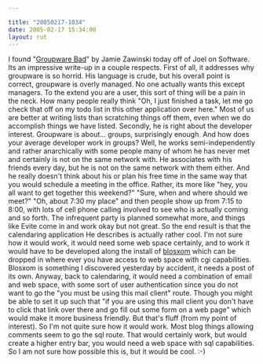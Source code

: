 ```yaml
---

title: "20050217-1034"
date: 2005-02-17 15:34:00
layout: rut
---
```


I found "<a href='http://www.jwz.org/doc/groupware.html'>Groupware
Bad</a>" by Jamie Zawinski today off of Joel on Software.  Its an
impressive write-up in a couple respects.  First of all, it addresses
why groupware is so horrid.  His language is crude, but his overall
point is correct, groupware is overly managed.  No one actually wants
this except managers.  To the extend you are a user, this sort of
thing will be a pain in the neck.  How many people really think "Oh,
I just finished a task, let me go check that off on my todo list in
this other application over here."  Most of us are better at writing
lists than scratching things off them, even when we do accomplish
things we have listed.  Secondly, he is right about the developer
interest.  Groupware is about... groups, surprisingly enough.
And how does your average developer work in groups?  Well, he works
semi-independently and rather anarchically with some people many of
whom he has never met and certainly is not on the same network with.
He associates with his friends every day, but he is not on the
same network with them either.  And he really doesn't think about
his or plan his free time in the same way that you would schedule a
meeting in the office.  Rather, its more like "hey, you all want to
get together this weekend?" "Sure, when and where should we meet?"
"Oh, about 7:30 my place" and then people show up from 7:15 to 8:00,
with lots of cell phone calling involved to see who is actually
coming and so forth.  The infrequent party is planned somewhat
more, and things like Evite come in and work okay but not great.
So the end result is that the calendaring application He describes is
actually rather cool.  I'm not sure how it would work, it would need
some web space certainly, and to work it would have to be developed
along the install of <a href="http://www.blosxom.com/">blosxom</a>
which can be dropped in where ever you have access to web space with
cgi capabilities.  Blosxom is something I discovered yesterday by
accident, it needs a post of its own.  Anyway, back to calendaring,
it would need a combination of email and web space, with some sort
of user authentication since you do not want to go the "you must be
using this mail client" route.  Though you might be able to set it
up such that "if you are using this mail client you don't have to
click that link over there and go fill out some form on a web page"
which would make it more business friendly.  But that's fluff (from
my point of interest).  So I'm not quite sure how it would work.
Most blog things allowing comments seem to go the sql route.
That would certainly work, but would create a higher entry bar,
you would need a web space with sql capabilities.  So I am not sure
how possible this is, but it would be cool. :-)

